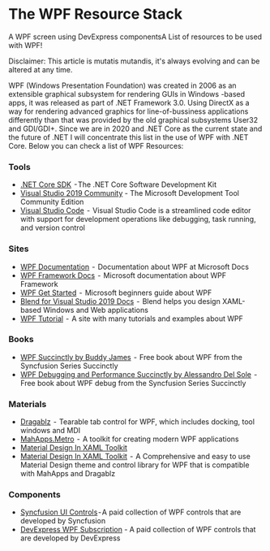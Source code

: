 # The WPF Resource Stack

A WPF screen using DevExpress componentsA List of resources to be used with WPF!

Disclaimer: This article is mutatis mutandis, it's always evolving and can be altered at any time.

WPF (Windows Presentation Foundation) was created in 2006 as an extensible graphical subsystem for rendering GUIs in Windows -based apps, it was released as part of .NET Framework 3.0.
Using DirectX as a way for rendering advanced graphics for line-of-bussiness applications differently than that was provided by the old graphical subsystems User32 and GDI/GDI+.
Since we are in 2020 and .NET Core as the current state and the future of .NET I will concentrate this list in the use of WPF with .NET Core.
Below you can check a list of WPF Resources:

### Tools
- [.NET Core SDK](https://dotnet.microsoft.com/download)  - The .NET Core Software Development Kit
- [Visual Studio 2019 Community](https://visualstudio.microsoft.com/) -  The Microsoft Development Tool Community Edition
- [Visual Studio Code](https://code.visualstudio.com/)  -  Visual Studio Code is a streamlined code editor with support for development operations like debugging, task running, and version control

### Sites
- [WPF Documentation](https://docs.microsoft.com/en-us/dotnet/desktop-wpf/)  -  Documentation about WPF at Microsoft Docs
- [WPF Framework Docs](https://docs.microsoft.com/en-us/dotnet/framework/wpf/)  -  Microsoft documentation about WPF Framework
- [WPF Get Started](https://docs.microsoft.com/en-us/dotnet/framework/wpf/getting-started/)  -  Microsoft beginners guide about WPF
- [Blend for Visual Studio 2019 Docs](https://docs.microsoft.com/en-us/visualstudio/xaml-tools/creating-a-ui-by-using-blend-for-visual-studio?view=vs-2019)  -  Blend helps you design XAML-based Windows and Web applications
- [WPF Tutorial]( https://www.wpf-tutorial.com/)  -  A site with many tutorials and examples about WPF

### Books

- [WPF Succinctly by Buddy James](https://www.syncfusion.com/ebooks/wpf_succinctly)  -  Free book about WPF from the Syncfusion Series Succinctly
- [WPF Debugging and Performance Succinctly by Alessandro Del Sole](https://www.syncfusion.com/ebooks/wpf_debugging_and_performance)  -  Free book about WPF debug from the Syncfusion Series Succinctly

### Materials
- [Dragablz](https://github.com/ButchersBoy/Dragablz)  -  Tearable tab control for WPF, which includes docking, tool windows and MDI
- [MahApps.Metro](https://github.com/MahApps/MahApps.Metro)  -  A toolkit for creating modern WPF applications
- [Material Design In XAML Toolkit](https://github.com/MaterialDesignInXAML/MaterialDesignInXamlToolkit) 
- [Material Design In XAML Toolkit](http://materialdesigninxaml.net/home)  -  A Comprehensive and easy to use Material Design theme and control library for WPF that is compatible with MahApps and Dragablz

### Components
- [Syncfusion UI Controls](https://www.syncfusion.com/wpf-ui-controls) - A paid collection of WPF controls that are developed by Syncfusion
- [DevExpress WPF Subscription](https://www.devexpress.com/products/net/controls/wpf/) - A paid collection of WPF controls that are developed by DevExpress
